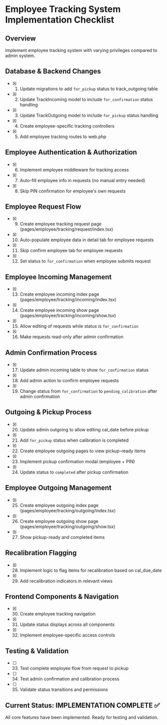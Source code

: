 # Employee Tracking System Implementation Checklist

## Overview
Implement employee tracking system with varying privileges compared to admin system.

## Database & Backend Changes
- [x] 1. Update migrations to add `for_pickup` status to track_outgoing table
- [x] 2. Update TrackIncoming model to include `for_confirmation` status handling
- [x] 3. Update TrackOutgoing model to include `for_pickup` status handling
- [x] 4. Create employee-specific tracking controllers
- [x] 5. Add employee tracking routes to web.php

## Employee Authentication & Authorization
- [x] 6. Implement employee middleware for tracking access
- [x] 7. Auto-fill employee info in requests (no manual entry needed)
- [x] 8. Skip PIN confirmation for employee's own requests

## Employee Request Flow
- [x] 9. Create employee tracking request page (pages/employee/tracking/request/index.tsx)
- [x] 10. Auto-populate employee data in detail tab for employee requests
- [x] 11. Skip confirm employee tab for employee requests
- [x] 12. Set status to `for_confirmation` when employee submits request

## Employee Incoming Management
- [x] 13. Create employee incoming index page (pages/employee/tracking/incoming/index.tsx)
- [x] 14. Create employee incoming show page (pages/employee/tracking/incoming/show.tsx)
- [x] 15. Allow editing of requests while status is `for_confirmation`
- [x] 16. Make requests read-only after admin confirmation

## Admin Confirmation Process
- [x] 17. Update admin incoming table to show `for_confirmation` status
- [x] 18. Add admin action to confirm employee requests
- [x] 19. Change status from `for_confirmation` to `pending_calibration` after admin confirmation

## Outgoing & Pickup Process
- [x] 20. Update admin outgoing to allow editing cal_date before pickup
- [x] 21. Add `for_pickup` status when calibration is completed
- [x] 22. Create employee outgoing pages to view pickup-ready items
- [x] 23. Implement pickup confirmation modal (employee + PIN)
- [x] 24. Update status to `completed` after pickup confirmation

## Employee Outgoing Management
- [x] 25. Create employee outgoing index page (pages/employee/tracking/outgoing/index.tsx)
- [x] 26. Create employee outgoing show page (pages/employee/tracking/outgoing/show.tsx)
- [x] 27. Show pickup-ready and completed items

## Recalibration Flagging
- [x] 28. Implement logic to flag items for recalibration based on cal_due_date
- [x] 29. Add recalibration indicators in relevant views

## Frontend Components & Navigation
- [x] 30. Create employee tracking navigation
- [x] 31. Update status displays across all components
- [x] 32. Implement employee-specific access controls

## Testing & Validation
- [ ] 33. Test complete employee flow from request to pickup
- [ ] 34. Test admin confirmation and calibration process
- [ ] 35. Validate status transitions and permissions

## Current Status: IMPLEMENTATION COMPLETE ✅
All core features have been implemented. Ready for testing and validation.
